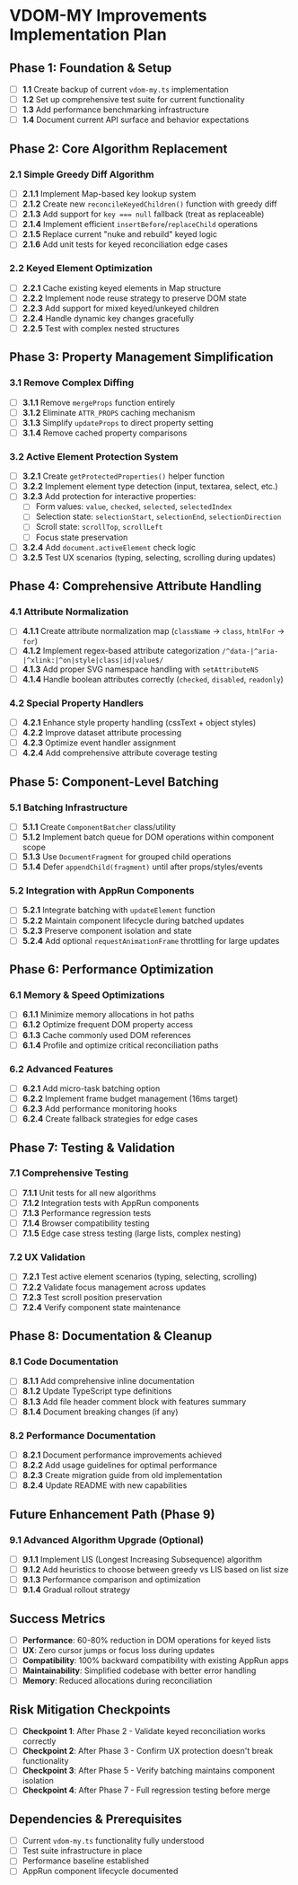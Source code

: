 # VDOM-MY Improvements Implementation Plan

## Phase 1: Foundation & Setup
- [ ] **1.1** Create backup of current `vdom-my.ts` implementation
- [ ] **1.2** Set up comprehensive test suite for current functionality
- [ ] **1.3** Add performance benchmarking infrastructure
- [ ] **1.4** Document current API surface and behavior expectations

## Phase 2: Core Algorithm Replacement
### 2.1 Simple Greedy Diff Algorithm
- [ ] **2.1.1** Implement Map-based key lookup system
- [ ] **2.1.2** Create new `reconcileKeyedChildren()` function with greedy diff
- [ ] **2.1.3** Add support for `key === null` fallback (treat as replaceable)
- [ ] **2.1.4** Implement efficient `insertBefore`/`replaceChild` operations
- [ ] **2.1.5** Replace current "nuke and rebuild" keyed logic
- [ ] **2.1.6** Add unit tests for keyed reconciliation edge cases

### 2.2 Keyed Element Optimization
- [ ] **2.2.1** Cache existing keyed elements in Map structure
- [ ] **2.2.2** Implement node reuse strategy to preserve DOM state
- [ ] **2.2.3** Add support for mixed keyed/unkeyed children
- [ ] **2.2.4** Handle dynamic key changes gracefully
- [ ] **2.2.5** Test with complex nested structures

## Phase 3: Property Management Simplification
### 3.1 Remove Complex Diffing
- [ ] **3.1.1** Remove `mergeProps` function entirely
- [ ] **3.1.2** Eliminate `ATTR_PROPS` caching mechanism
- [ ] **3.1.3** Simplify `updateProps` to direct property setting
- [ ] **3.1.4** Remove cached property comparisons

### 3.2 Active Element Protection System
- [ ] **3.2.1** Create `getProtectedProperties()` helper function
- [ ] **3.2.2** Implement element type detection (input, textarea, select, etc.)
- [ ] **3.2.3** Add protection for interactive properties:
  - [ ] Form values: `value`, `checked`, `selected`, `selectedIndex`
  - [ ] Selection state: `selectionStart`, `selectionEnd`, `selectionDirection`
  - [ ] Scroll state: `scrollTop`, `scrollLeft`
  - [ ] Focus state preservation
- [ ] **3.2.4** Add `document.activeElement` check logic
- [ ] **3.2.5** Test UX scenarios (typing, selecting, scrolling during updates)

## Phase 4: Comprehensive Attribute Handling
### 4.1 Attribute Normalization
- [ ] **4.1.1** Create attribute normalization map (`className` → `class`, `htmlFor` → `for`)
- [ ] **4.1.2** Implement regex-based attribute categorization `/^data-|^aria-|^xlink:|^on|style|class|id|value$/`
- [ ] **4.1.3** Add proper SVG namespace handling with `setAttributeNS`
- [ ] **4.1.4** Handle boolean attributes correctly (`checked`, `disabled`, `readonly`)

### 4.2 Special Property Handlers
- [ ] **4.2.1** Enhance style property handling (cssText + object styles)
- [ ] **4.2.2** Improve dataset attribute processing
- [ ] **4.2.3** Optimize event handler assignment
- [ ] **4.2.4** Add comprehensive attribute coverage testing

## Phase 5: Component-Level Batching
### 5.1 Batching Infrastructure
- [ ] **5.1.1** Create `ComponentBatcher` class/utility
- [ ] **5.1.2** Implement batch queue for DOM operations within component scope
- [ ] **5.1.3** Use `DocumentFragment` for grouped child operations
- [ ] **5.1.4** Defer `appendChild(fragment)` until after props/styles/events

### 5.2 Integration with AppRun Components
- [ ] **5.2.1** Integrate batching with `updateElement` function
- [ ] **5.2.2** Maintain component lifecycle during batched updates
- [ ] **5.2.3** Preserve component isolation and state
- [ ] **5.2.4** Add optional `requestAnimationFrame` throttling for large updates

## Phase 6: Performance Optimization
### 6.1 Memory & Speed Optimizations
- [ ] **6.1.1** Minimize memory allocations in hot paths
- [ ] **6.1.2** Optimize frequent DOM property access
- [ ] **6.1.3** Cache commonly used DOM references
- [ ] **6.1.4** Profile and optimize critical reconciliation paths

### 6.2 Advanced Features
- [ ] **6.2.1** Add micro-task batching option
- [ ] **6.2.2** Implement frame budget management (16ms target)
- [ ] **6.2.3** Add performance monitoring hooks
- [ ] **6.2.4** Create fallback strategies for edge cases

## Phase 7: Testing & Validation
### 7.1 Comprehensive Testing
- [ ] **7.1.1** Unit tests for all new algorithms
- [ ] **7.1.2** Integration tests with AppRun components
- [ ] **7.1.3** Performance regression tests
- [ ] **7.1.4** Browser compatibility testing
- [ ] **7.1.5** Edge case stress testing (large lists, complex nesting)

### 7.2 UX Validation
- [ ] **7.2.1** Test active element scenarios (typing, selecting, scrolling)
- [ ] **7.2.2** Validate focus management across updates
- [ ] **7.2.3** Test scroll position preservation
- [ ] **7.2.4** Verify component state maintenance

## Phase 8: Documentation & Cleanup
### 8.1 Code Documentation
- [ ] **8.1.1** Add comprehensive inline documentation
- [ ] **8.1.2** Update TypeScript type definitions
- [ ] **8.1.3** Add file header comment block with features summary
- [ ] **8.1.4** Document breaking changes (if any)

### 8.2 Performance Documentation
- [ ] **8.2.1** Document performance improvements achieved
- [ ] **8.2.2** Add usage guidelines for optimal performance
- [ ] **8.2.3** Create migration guide from old implementation
- [ ] **8.2.4** Update README with new capabilities

## Future Enhancement Path (Phase 9)
### 9.1 Advanced Algorithm Upgrade (Optional)
- [ ] **9.1.1** Implement LIS (Longest Increasing Subsequence) algorithm
- [ ] **9.1.2** Add heuristics to choose between greedy vs LIS based on list size
- [ ] **9.1.3** Performance comparison and optimization
- [ ] **9.1.4** Gradual rollout strategy

## Success Metrics
- [ ] **Performance**: 60-80% reduction in DOM operations for keyed lists
- [ ] **UX**: Zero cursor jumps or focus loss during updates
- [ ] **Compatibility**: 100% backward compatibility with existing AppRun apps
- [ ] **Maintainability**: Simplified codebase with better error handling
- [ ] **Memory**: Reduced allocations during reconciliation

## Risk Mitigation Checkpoints
- [ ] **Checkpoint 1**: After Phase 2 - Validate keyed reconciliation works correctly
- [ ] **Checkpoint 2**: After Phase 3 - Confirm UX protection doesn't break functionality
- [ ] **Checkpoint 3**: After Phase 5 - Verify batching maintains component isolation
- [ ] **Checkpoint 4**: After Phase 7 - Full regression testing before merge

## Dependencies & Prerequisites
- [ ] Current `vdom-my.ts` functionality fully understood
- [ ] Test suite infrastructure in place
- [ ] Performance baseline established
- [ ] AppRun component lifecycle documented

